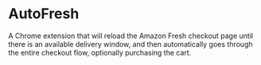 # AutoFresh
A Chrome extension that will reload the Amazon Fresh checkout page until there is an available delivery window, and then automatically goes through the entire checkout flow, optionally purchasing the cart.
